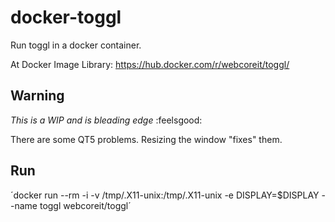 # docker-toggl
Run toggl in a docker container.

At Docker Image Library: https://hub.docker.com/r/webcoreit/toggl/

## Warning
_This is a WIP and is bleading edge_ :feelsgood:

There are some QT5 problems. Resizing the window "fixes" them.

## Run
´docker run --rm -i -v /tmp/.X11-unix:/tmp/.X11-unix -e DISPLAY=$DISPLAY --name toggl webcoreit/toggl´